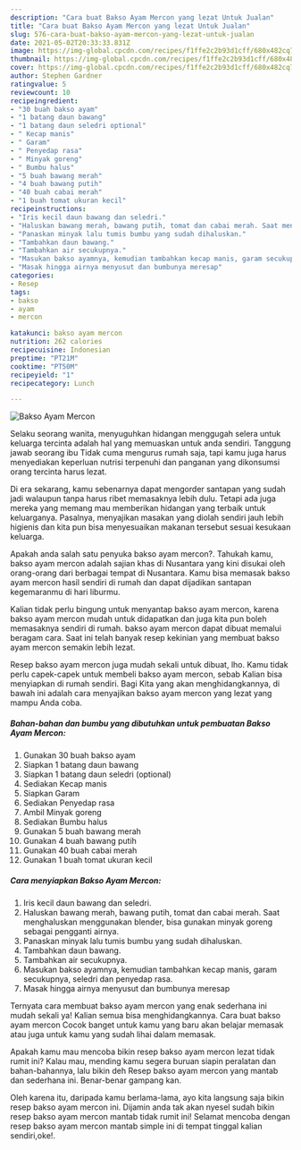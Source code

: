 ```yaml
---
description: "Cara buat Bakso Ayam Mercon yang lezat Untuk Jualan"
title: "Cara buat Bakso Ayam Mercon yang lezat Untuk Jualan"
slug: 576-cara-buat-bakso-ayam-mercon-yang-lezat-untuk-jualan
date: 2021-05-02T20:33:33.831Z
image: https://img-global.cpcdn.com/recipes/f1ffe2c2b93d1cff/680x482cq70/bakso-ayam-mercon-foto-resep-utama.jpg
thumbnail: https://img-global.cpcdn.com/recipes/f1ffe2c2b93d1cff/680x482cq70/bakso-ayam-mercon-foto-resep-utama.jpg
cover: https://img-global.cpcdn.com/recipes/f1ffe2c2b93d1cff/680x482cq70/bakso-ayam-mercon-foto-resep-utama.jpg
author: Stephen Gardner
ratingvalue: 5
reviewcount: 10
recipeingredient:
- "30 buah bakso ayam"
- "1 batang daun bawang"
- "1 batang daun seledri optional"
- " Kecap manis"
- " Garam"
- " Penyedap rasa"
- " Minyak goreng"
- " Bumbu halus"
- "5 buah bawang merah"
- "4 buah bawang putih"
- "40 buah cabai merah"
- "1 buah tomat ukuran kecil"
recipeinstructions:
- "Iris kecil daun bawang dan seledri."
- "Haluskan bawang merah, bawang putih, tomat dan cabai merah. Saat menghaluskan menggunakan blender, bisa gunakan minyak goreng sebagai pengganti airnya."
- "Panaskan minyak lalu tumis bumbu yang sudah dihaluskan."
- "Tambahkan daun bawang."
- "Tambahkan air secukupnya."
- "Masukan bakso ayamnya, kemudian tambahkan kecap manis, garam secukupnya, seledri dan penyedap rasa."
- "Masak hingga airnya menyusut dan bumbunya meresap"
categories:
- Resep
tags:
- bakso
- ayam
- mercon

katakunci: bakso ayam mercon 
nutrition: 262 calories
recipecuisine: Indonesian
preptime: "PT21M"
cooktime: "PT50M"
recipeyield: "1"
recipecategory: Lunch

---
```



![Bakso Ayam Mercon](https://img-global.cpcdn.com/recipes/f1ffe2c2b93d1cff/680x482cq70/bakso-ayam-mercon-foto-resep-utama.jpg)

Selaku seorang wanita, menyuguhkan hidangan menggugah selera untuk keluarga tercinta adalah hal yang memuaskan untuk anda sendiri. Tanggung jawab seorang ibu Tidak cuma mengurus rumah saja, tapi kamu juga harus menyediakan keperluan nutrisi terpenuhi dan panganan yang dikonsumsi orang tercinta harus lezat.

Di era  sekarang, kamu sebenarnya dapat mengorder santapan yang sudah jadi walaupun tanpa harus ribet memasaknya lebih dulu. Tetapi ada juga mereka yang memang mau memberikan hidangan yang terbaik untuk keluarganya. Pasalnya, menyajikan masakan yang diolah sendiri jauh lebih higienis dan kita pun bisa menyesuaikan makanan tersebut sesuai kesukaan keluarga. 



Apakah anda salah satu penyuka bakso ayam mercon?. Tahukah kamu, bakso ayam mercon adalah sajian khas di Nusantara yang kini disukai oleh orang-orang dari berbagai tempat di Nusantara. Kamu bisa memasak bakso ayam mercon hasil sendiri di rumah dan dapat dijadikan santapan kegemaranmu di hari liburmu.

Kalian tidak perlu bingung untuk menyantap bakso ayam mercon, karena bakso ayam mercon mudah untuk didapatkan dan juga kita pun boleh memasaknya sendiri di rumah. bakso ayam mercon dapat dibuat memalui beragam cara. Saat ini telah banyak resep kekinian yang membuat bakso ayam mercon semakin lebih lezat.

Resep bakso ayam mercon juga mudah sekali untuk dibuat, lho. Kamu tidak perlu capek-capek untuk membeli bakso ayam mercon, sebab Kalian bisa menyiapkan di rumah sendiri. Bagi Kita yang akan menghidangkannya, di bawah ini adalah cara menyajikan bakso ayam mercon yang lezat yang mampu Anda coba.

<!--inarticleads1-->

##### Bahan-bahan dan bumbu yang dibutuhkan untuk pembuatan Bakso Ayam Mercon:

1. Gunakan 30 buah bakso ayam
1. Siapkan 1 batang daun bawang
1. Siapkan 1 batang daun seledri (optional)
1. Sediakan  Kecap manis
1. Siapkan  Garam
1. Sediakan  Penyedap rasa
1. Ambil  Minyak goreng
1. Sediakan  Bumbu halus
1. Gunakan 5 buah bawang merah
1. Gunakan 4 buah bawang putih
1. Gunakan 40 buah cabai merah
1. Gunakan 1 buah tomat ukuran kecil




<!--inarticleads2-->

##### Cara menyiapkan Bakso Ayam Mercon:

1. Iris kecil daun bawang dan seledri.
1. Haluskan bawang merah, bawang putih, tomat dan cabai merah. Saat menghaluskan menggunakan blender, bisa gunakan minyak goreng sebagai pengganti airnya.
1. Panaskan minyak lalu tumis bumbu yang sudah dihaluskan.
1. Tambahkan daun bawang.
1. Tambahkan air secukupnya.
1. Masukan bakso ayamnya, kemudian tambahkan kecap manis, garam secukupnya, seledri dan penyedap rasa.
1. Masak hingga airnya menyusut dan bumbunya meresap




Ternyata cara membuat bakso ayam mercon yang enak sederhana ini mudah sekali ya! Kalian semua bisa menghidangkannya. Cara buat bakso ayam mercon Cocok banget untuk kamu yang baru akan belajar memasak atau juga untuk kamu yang sudah lihai dalam memasak.

Apakah kamu mau mencoba bikin resep bakso ayam mercon lezat tidak rumit ini? Kalau mau, mending kamu segera buruan siapin peralatan dan bahan-bahannya, lalu bikin deh Resep bakso ayam mercon yang mantab dan sederhana ini. Benar-benar gampang kan. 

Oleh karena itu, daripada kamu berlama-lama, ayo kita langsung saja bikin resep bakso ayam mercon ini. Dijamin anda tak akan nyesel sudah bikin resep bakso ayam mercon mantab tidak rumit ini! Selamat mencoba dengan resep bakso ayam mercon mantab simple ini di tempat tinggal kalian sendiri,oke!.

